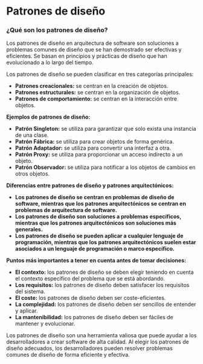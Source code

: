 # Patrones de diseño



### ¿Qué son los patrones de diseño?

Los patrones de diseño en arquitectura de software son soluciones a problemas comunes de diseño que se han demostrado ser efectivas y eficientes. Se basan en principios y prácticas de diseño que han evolucionado a lo largo del tiempo.

Los patrones de diseño se pueden clasificar en tres categorías principales:

- **Patrones creacionales:** se centran en la creación de objetos.
- **Patrones estructurales:** se centran en la organización de objetos.
- **Patrones de comportamiento:** se centran en la interacción entre objetos.

**Ejemplos de patrones de diseño:**

- **Patrón Singleton:** se utiliza para garantizar que solo exista una instancia de una clase.
- **Patrón Fábrica:** se utiliza para crear objetos de forma genérica.
- **Patrón Adaptador:** se utiliza para convertir una interfaz a otra.
- **Patrón Proxy:** se utiliza para proporcionar un acceso indirecto a un objeto.
- **Patrón Observador:** se utiliza para notificar a los objetos de cambios en otros objetos.

**Diferencias entre patrones de diseño y patrones arquitectónicos:**

- **Los patrones de diseño se centran en problemas de diseño de software, mientras que los patrones arquitectónicos se centran en problemas de arquitectura de software.**
- **Los patrones de diseño son soluciones a problemas específicos, mientras que los patrones arquitectónicos son soluciones más generales.**
- **Los patrones de diseño se pueden aplicar a cualquier lenguaje de programación, mientras que los patrones arquitectónicos suelen estar asociados a un lenguaje de programación o marco específico.**

**Puntos más importantes a tener en cuenta antes de tomar decisiones:**

- **El contexto:** los patrones de diseño se deben elegir teniendo en cuenta el contexto específico del problema que se está abordando.
- **Los requisitos:** los patrones de diseño deben satisfacer los requisitos del sistema.
- **El coste:** los patrones de diseño deben ser coste-eficientes.
- **La complejidad:** los patrones de diseño deben ser sencillos de entender y aplicar.
- **La mantenibilidad:** los patrones de diseño deben ser fáciles de mantener y evolucionar.



Los patrones de diseño son una herramienta valiosa que puede ayudar a los desarrolladores a crear software de alta calidad. Al elegir los patrones de diseño adecuados, los desarrolladores pueden resolver problemas comunes de diseño de forma eficiente y efectiva.